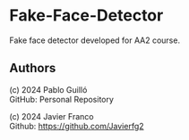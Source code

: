 # Fake-Face-Detector
Fake face detector developed for AA2 course.

## Authors 
(c) 2024 Pablo Guilló  
GitHub: Personal Repository

(c) 2024 Javier Franco 
</br>
Github: https://github.com/Javierfg2





